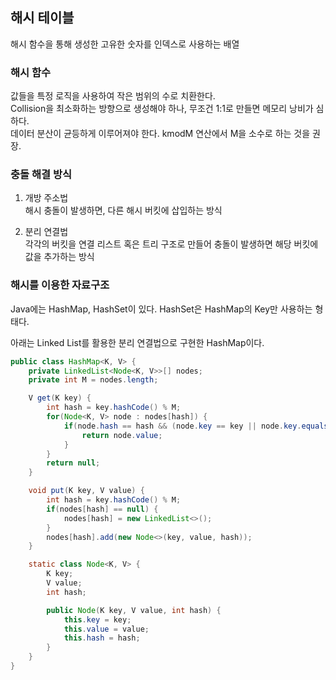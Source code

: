## 해시 테이블
해시 함수을 통해 생성한 고유한 숫자를 인덱스로 사용하는 배열

### 해시 함수
값들을 특정 로직을 사용하여 작은 범위의 수로 치환한다.   
Collision을 최소화하는 방향으로 생성해야 하나, 무조건 1:1로 만들면 메모리 낭비가 심하다.   
데이터 분산이 균등하게 이루어져야 한다. kmodM 연산에서 M을 소수로 하는 것을 권장.

### 충돌 해결 방식
1. 개방 주소법   
해시 충돌이 발생하면, 다른 해시 버킷에 삽입하는 방식

3. 분리 연결법   
각각의 버킷을 연결 리스트 혹은 트리 구조로 만들어 충돌이 발생하면 해당 버킷에 값을 추가하는 방식

### 해시를 이용한 자료구조
Java에는 HashMap, HashSet이 있다. HashSet은 HashMap의 Key만 사용하는 형태다.

아래는 Linked List를 활용한 분리 연결법으로 구현한 HashMap이다.

```java
public class HashMap<K, V> {
    private LinkedList<Node<K, V>>[] nodes;
    private int M = nodes.length;

    V get(K key) {
        int hash = key.hashCode() % M;
        for(Node<K, V> node : nodes[hash]) {
            if(node.hash == hash && (node.key == key || node.key.equals(key))) {
                return node.value;
            }
        }
        return null;
    }

    void put(K key, V value) {
        int hash = key.hashCode() % M;
        if(nodes[hash] == null) {
            nodes[hash] = new LinkedList<>();
        }
        nodes[hash].add(new Node<>(key, value, hash));
    }

    static class Node<K, V> {
        K key;
        V value;
        int hash;

        public Node(K key, V value, int hash) {
            this.key = key;
            this.value = value;
            this.hash = hash;
        }
    }
}

```
